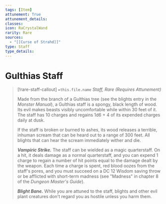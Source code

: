 ```yaml
---
tags: [Item]
attunement: True
attunement_details: 
classes: 
icon: RaCrystalWand
rarity: Rare
sources:
  - "[[Curse of Strahd]]"
type: Staff
type_details: 
---
```

# Gulthias Staff
>[!rare-staff-callout] `=this.file.name`
>*Staff, Rare (Requires Attunement)*
>
>Made from the branch of a Gulthias tree (see the blights entry in the *Monster Manual*), a Gulthias staff is a spongy, black length of wood. Its evil makes beasts visibly uncomfortable while within 30 feet of it. The staff has 10 charges and regains 1d6 + 4 of its expended charges daily at dusk.
>
>If the staff is broken or burned to ashes, its wood releases a terrible, inhuman scream that can be heard out to a range of 300 feet. All blights that can hear the scream immediately wither and die.
>
>***Vampiric Strike.*** The staff can be wielded as a magic quarterstaff. On a hit, it deals damage as a normal quarterstaff, and you can expend 1 charge to regain a number of hit points equal to the damage dealt by the weapon. Each time a charge is spent, red blood oozes from the staff's pores, and you must succeed on a DC 12 Wisdom saving throw or be afflicted with short-term madness (see "Madness" in chapter 8 of the *Dungeon Master's Guide*).
>
>***Blight Bane.*** While you are attuned to the staff, blights and other evil plant creatures don't regard you as hostile unless you harm them.
>
>
